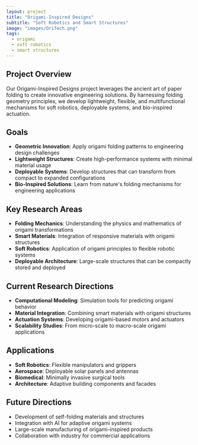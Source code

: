 ```yaml
---
layout: project
title: "Origami-Inspired Designs"
subtitle: "Soft Robotics and Smart Structures"
image: "images/OriTech.png"
tags:
  - origami
  - soft robotics
  - smart structures
---
```


## Project Overview

Our Origami-Inspired Designs project leverages the ancient art of paper folding to create innovative engineering solutions. By harnessing folding geometry principles, we develop lightweight, flexible, and multifunctional mechanisms for soft robotics, deployable systems, and bio-inspired actuation.

## Goals

- **Geometric Innovation**: Apply origami folding patterns to engineering design challenges
- **Lightweight Structures**: Create high-performance systems with minimal material usage
- **Deployable Systems**: Develop structures that can transform from compact to expanded configurations
- **Bio-Inspired Solutions**: Learn from nature's folding mechanisms for engineering applications

## Key Research Areas

- **Folding Mechanics**: Understanding the physics and mathematics of origami transformations
- **Smart Materials**: Integration of responsive materials with origami structures
- **Soft Robotics**: Application of origami principles to flexible robotic systems
- **Deployable Architecture**: Large-scale structures that can be compactly stored and deployed

<!-- ## Team Members

### Principal Investigator
- **Dr. Chien Truong-Quoc** - Project Lead, Theoretical Framework

### Graduate Students
- Students working on computational origami modeling
- Researchers developing origami-based actuators
- Graduate students focusing on bio-inspired mechanisms

### Undergraduate Students
- Students contributing to prototype development and testing
- Undergraduate researchers exploring new folding patterns
- Students working on material characterization -->

## Current Research Directions

- **Computational Modeling**: Simulation tools for predicting origami behavior
- **Material Integration**: Combining smart materials with origami structures
- **Actuation Systems**: Developing origami-based motors and actuators
- **Scalability Studies**: From micro-scale to macro-scale origami applications

## Applications

- **Soft Robotics**: Flexible manipulators and grippers
- **Aerospace**: Deployable solar panels and antennas
- **Biomedical**: Minimally invasive surgical tools
- **Architecture**: Adaptive building components and facades

## Future Directions

- Development of self-folding materials and structures
- Integration with AI for adaptive origami systems
- Large-scale manufacturing of origami-inspired products
- Collaboration with industry for commercial applications
